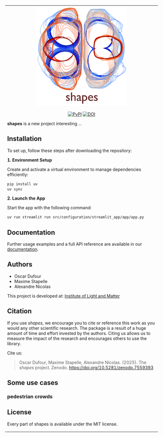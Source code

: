 <table  align="center"><td align="center" width="9999">

<img src="./docs/source/_static/logo/art_light.png" align="center" width="300" alt="project icon">

</td>
<tr>
<td align="left" width="9999" >

<div align="center">

[![PyPI](https://img.shields.io/pypi/v/hypertiling)](https://pypi.org/project/hypertiling/)
[![DOI](https://zenodo.org/badge/DOI/10.5281/zenodo.7559393.svg)](https://doi.org/10.5281/zenodo.7559393)

</div>

**shapes** is a new project interesting ...

## Installation

To set up, follow these steps after downloading the repository:

**1. Environment Setup**

Create and activate a virtual environment to manage dependencies efficiently:

```bash
pip install uv
uv sync
```

**2. Launch the App**

Start the app with the following command:

```bash
uv run streamlit run src/configuration/streamlit_app/app/app.py
```


## Documentation

Further usage examples and a full API reference are available in our [documentation](https://shapes-crowd.readthedocs.io/en/latest/).

## Authors

* Oscar Dufour
* Maxime Stapelle
* Alexandre Nicolas

This project is developed at:
[Institute of Light and Matter](https://ilm.univ-lyon1.fr/)

## Citation

If you use _shapes_, we encourage you to cite or reference this work as you would any other scientific research. The package is a result of a huge amount of time and effort invested by the authors. Citing us allows us to measure the impact of the research and encourages others to use the library.

Cite us:

> Oscar Dufour, Maxime Stapelle, Alexandre Nicolas. (2025). The _shapes_ project. Zenodo. https://doi.org/10.5281/zenodo.7559393

## Some use cases

### pedestrian crowds


## License
Every part of shapes is available under the MIT license.



